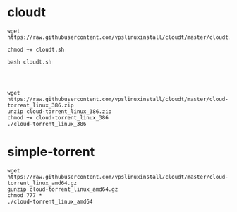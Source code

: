 # cloudt      

```
wget https://raw.githubusercontent.com/vpslinuxinstall/cloudt/master/cloudt.sh        

chmod +x cloudt.sh      

bash cloudt.sh        




```







```      
wget https://raw.githubusercontent.com/vpslinuxinstall/cloudt/master/cloud-torrent_linux_386.zip     
unzip cloud-torrent_linux_386.zip      
chmod +x cloud-torrent_linux_386      
./cloud-torrent_linux_386      

```      

# simple-torrent

```
wget https://raw.githubusercontent.com/vpslinuxinstall/cloudt/master/cloud-torrent_linux_amd64.gz
gunzip cloud-torrent_linux_amd64.gz
chmod 777 *
./cloud-torrent_linux_amd64
```


































































